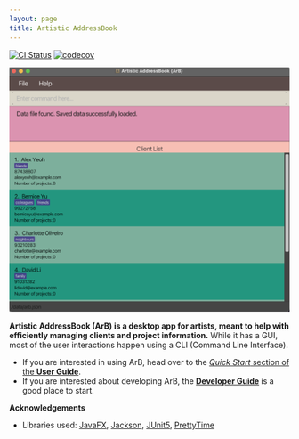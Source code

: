 ```yaml
---
layout: page
title: Artistic AddressBook
---
```


[![CI Status](https://github.com/AY2223S2-CS2103T-T14-1/tp/workflows/Java%20CI/badge.svg)](https://github.com/AY2223S2-CS2103T-T14-1/tp/actions)
[![codecov](https://codecov.io/gh/AY2223S2-CS2103T-T14-1/tp/branch/master/graph/badge.svg)](https://codecov.io/gh/AY2223S2-CS2103T-T14-1/tp)

![Ui](images/Ui.png)

**Artistic AddressBook (ArB) is a desktop app for artists, meant to help with efficiently managing clients and project information.** While it has a GUI, most of the user interactions happen using a CLI (Command Line Interface).

* If you are interested in using ArB, head over to the [_Quick Start_ section of the **User Guide**](UserGuide.html#quick-start).
* If you are interested about developing ArB, the [**Developer Guide**](DeveloperGuide.html) is a good place to start.


**Acknowledgements**

* Libraries used: [JavaFX](https://openjfx.io/), [Jackson](https://github.com/FasterXML/jackson), [JUnit5](https://github.com/junit-team/junit5), [PrettyTime](https://github.com/ocpsoft/prettytime)
